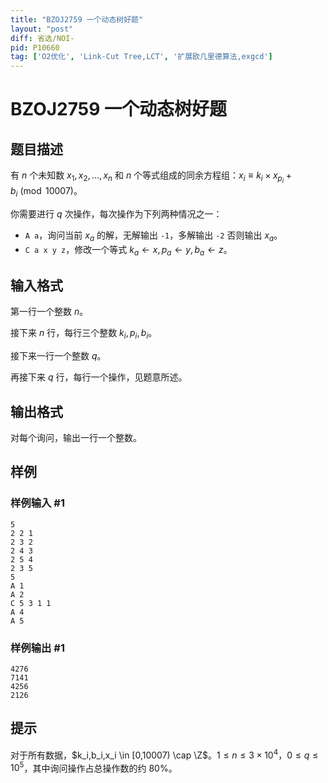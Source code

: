 ```yaml
---
title: "BZOJ2759 一个动态树好题"
layout: "post"
diff: 省选/NOI-
pid: P10660
tag: ['O2优化', 'Link-Cut Tree,LCT', '扩展欧几里德算法,exgcd']
---
```

# BZOJ2759 一个动态树好题
## 题目描述

有 $n$ 个未知数 $x_1,x_2,\dots,x_n$ 和 $n$ 个等式组成的同余方程组：$x_i\equiv k_i\times x_{p_i} + b_i \pmod {10007}$。

你需要进行 $q$ 次操作，每次操作为下列两种情况之一：
- `A a`，询问当前 $x_a$ 的解，无解输出 `-1`，多解输出 `-2` 否则输出 $x_a$。
- `C a x y z`，修改一个等式 $k_a \gets x,p_a \gets y,b_a \gets z$。
## 输入格式

第一行一个整数 $n$。

接下来 $n$ 行，每行三个整数 $k_i,p_i,b_i$。

接下来一行一个整数 $q$。

再接下来 $q$ 行，每行一个操作，见题意所述。
## 输出格式

对每个询问，输出一行一个整数。
## 样例

### 样例输入 #1
```
5
2 2 1
2 3 2
2 4 3
2 5 4
2 3 5
5
A 1
A 2
C 5 3 1 1
A 4
A 5
```
### 样例输出 #1
```
4276
7141
4256
2126
```
## 提示

对于所有数据，$k_i,b_i,x_i \in [0,10007) \cap \Z$。$1\leq n\leq 3\times 10^4$，$0\leq q\leq 10^5$，其中询问操作占总操作数的约 $80\%$。
